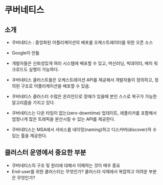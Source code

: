 # 쿠버네티스

## 소개

- 쿠버네티스 : 중앙화된 어플리케이션의 배포를 오케스트레이터를 위한 오픈 소스

- Google이 만듦
- 개발자들은 신뢰성있게 여러 시스템에 배포할 수 있고, 머신러닝, 빅데이터, 배치 워크로드도 실행이 가능하다.
- 쿠버네티스 클러스트들은 오케스트레이션 API를 제공해서 개발자들이 정의하고, 정의된 구조로 어플리케이션을 배포할 수 있음.
- 쿠버네티스 클러스터 수많은 온라인으로 장애가 있을때 본인 스스로 복구가 가능한 알고리즘을 가지고 있다.
- 쿠버네티스는 다운 타임이 없는(zero-downtime) 업데이트, 레플리카를 포함해서 엄청나게 많은 트래픽을 분산시킬 수 있는  API를 제공한다.
- 쿠버네티스는 MSA에서 서비스를 네이밍(naming)하고 디스커버(discover)하 수 있는 툴을 제공한다.



## 클러스터 운영에서 중요한 부분

- 쿠버네티스의 구조 및 원리에 대해서 이해하는 것이 매우 중요
- End-user를 위한 클러스터는 무엇인가? 클러스터 삭제에서 복잡하고 어려운 부분은 무엇인가?
